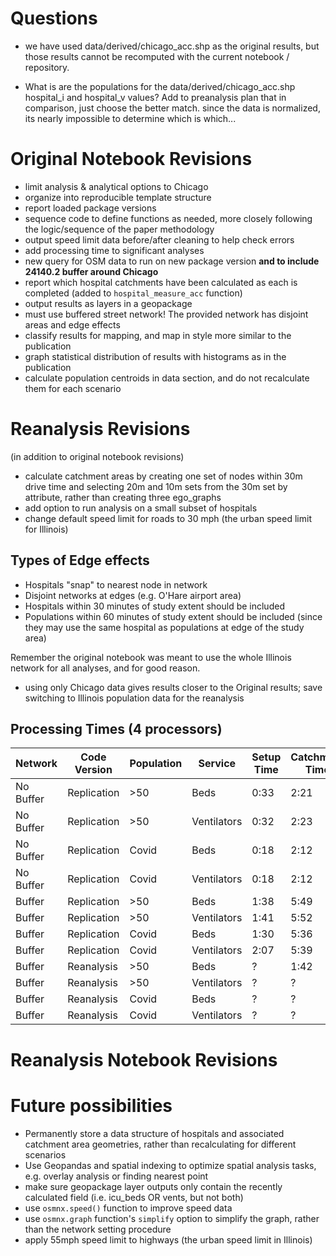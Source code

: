 # Questions

- we have used data/derived/chicago_acc.shp as the original results, but those results cannot be recomputed with the current notebook / repository.

- What is are the populations for the data/derived/chicago_acc.shp hospital_i and hospital_v values? Add to preanalysis plan that in comparison, just choose the better match. since the data is normalized, its nearly impossible to determine which is which...

# Original Notebook Revisions

- limit analysis & analytical options to Chicago
- organize into reproducible template structure
- report loaded package versions
- sequence code to define functions as needed, more closely following the logic/sequence of the paper methodology
- output speed limit data before/after cleaning to help check errors
- add processing time to significant analyses
- new query for OSM data to run on new package version **and to include 24140.2 buffer around Chicago**
- report which hospital catchments have been calculated as each is completed (added to `hospital_measure_acc` function)
- output results as layers in a geopackage
- must use buffered street network! The provided network has disjoint areas and edge effects
- classify results for mapping, and map in style more similar to the publication
- graph statistical distribution of results with histograms as in the publication
- calculate population centroids in data section, and do not recalculate them for each scenario

# Reanalysis Revisions
(in addition to original notebook revisions)

- calculate catchment areas by creating one set of nodes within 30m drive time and selecting 20m and 10m sets from the 30m set by attribute, rather than creating three ego_graphs
- add option to run analysis on a small subset of hospitals
- change default speed limit for roads to 30 mph (the urban speed limit for Illinois)

## Types of Edge effects

- Hospitals "snap" to nearest node in network
- Disjoint networks at edges (e.g. O'Hare airport area)
- Hospitals within 30 minutes of study extent should be included
- Populations within 60 minutes of study extent should be included (since they may use the same hospital as populations at edge of the study area)

Remember the original notebook was meant to use the whole Illinois network for all analyses, and for good reason.

- using only Chicago data gives results closer to the Original results; save switching to Illinois population data for the reanalysis

## Processing Times (4 processors)

| Network | Code Version | Population | Service | Setup Time | Catchment Time |
| -- | -- | -- | -- | -- | -- |
| No Buffer | Replication | >50 | Beds | 0:33 | 2:21 |
| No Buffer | Replication | >50 | Ventilators | 0:32 | 2:23 |
| No Buffer | Replication | Covid | Beds | 0:18 | 2:12
| No Buffer | Replication | Covid | Ventilators | 0:18 | 2:12
| Buffer | Replication | >50 | Beds | 1:38 | 5:49 |
| Buffer | Replication | >50 | Ventilators | 1:41 | 5:52 |
| Buffer | Replication | Covid | Beds | 1:30 | 5:36
| Buffer | Replication | Covid | Ventilators | 2:07 | 5:39
| Buffer | Reanalysis | >50 | Beds | ? | 1:42 |
| Buffer | Reanalysis | >50 | Ventilators | ? | ? |
| Buffer | Reanalysis | Covid | Beds | ? | ?
| Buffer | Reanalysis | Covid | Ventilators | ? | ?


# Reanalysis Notebook Revisions


# Future possibilities
- Permanently store a data structure of hospitals and associated catchment area geometries, rather than recalculating for different scenarios
- Use Geopandas and spatial indexing to optimize spatial analysis tasks, e.g. overlay analysis or finding nearest point
- make sure geopackage layer outputs only contain the recently calculated field (i.e. icu_beds OR vents, but not both)
- use `osmnx.speed()` function to improve speed data
- use `osmnx.graph` function's `simplify` option to simplify the graph, rather than the network setting procedure
- apply 55mph speed limit to highways (the urban speed limit in Illinois)
